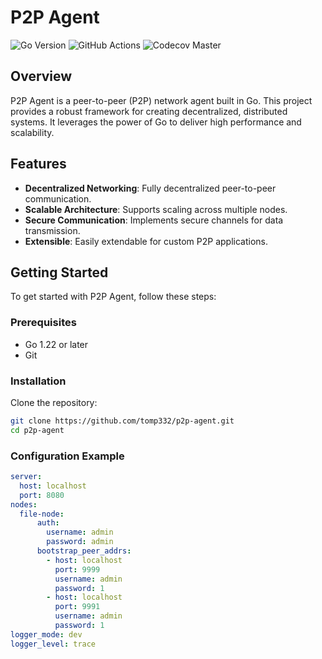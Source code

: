 # P2P Agent

![Go Version](https://img.shields.io/badge/go-1.22-blue)
![GitHub Actions](https://github.com/tomp332/p2p-agent/actions/workflows/ci.yaml/badge.svg)
![Codecov Master](https://codecov.io/gh/tomp332/p2p-agent/branch/master/graph/badge.svg)

## Overview

P2P Agent is a peer-to-peer (P2P) network agent built in Go. This project provides a robust framework for creating decentralized, distributed systems. It leverages the power of Go to deliver high performance and scalability.

## Features

- **Decentralized Networking**: Fully decentralized peer-to-peer communication.
- **Scalable Architecture**: Supports scaling across multiple nodes.
- **Secure Communication**: Implements secure channels for data transmission.
- **Extensible**: Easily extendable for custom P2P applications.

## Getting Started

To get started with P2P Agent, follow these steps:

### Prerequisites

- Go 1.22 or later
- Git

### Installation

Clone the repository:

```bash
git clone https://github.com/tomp332/p2p-agent.git
cd p2p-agent
```

### Configuration Example

```yaml
server:
  host: localhost
  port: 8080
nodes:
  file-node:
      auth:
        username: admin
        password: admin
      bootstrap_peer_addrs:
        - host: localhost
          port: 9999
          username: admin
          password: 1
        - host: localhost
          port: 9991
          username: admin
          password: 1
logger_mode: dev
logger_level: trace

```
